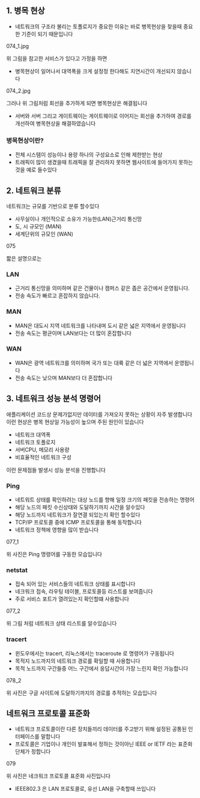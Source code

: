 ## 1. 병목 현상
- 네트워크의 구조라 불리는 토폴로지가 중요한 이유는 바로 병목현상을 찾을때 중요한 기준이 되기 때문입니다

074_1.jpg

위 그림을 참고한 서비스가 있다고 가정을 하면 
- 병목현상이 일어나서 대역폭을 크게 설정정 한다해도 지연시간이 개선되지 않습니다

074_2.jpg

그러나 위 그림처럼 회선을 추가하게 되면 병목현상은 해결됩니다 
- 서버와 서버 그리고 게이트웨이는 게이트웨이로 이어지는 회선을 추가하여 경로를 개선하여 병목현상을 해결하였습니다

### 병목현상이란?
- 전체 시스템이 성능이나 용량 하나의 구성요소로 인해 제한받는 현상
- 트래픽이 많이 생겼을때 트래픽을 잘 관리하지 못하면 웹사이트에 들어가지 못하는것을 예로 들수있다

## 2. 네트워크 분류
네트워크는 규모를 기반으로 분류 할수있다
- 사무실이나 개인적으로 소유가 가능한(LAN)근거리 통신망
- 도, 시 규모인 (MAN)
- 세계단위의 규모인 (WAN)

075

짧은 설명으로는

### LAN
- 근거리 통신망을 의미하며 같은 건물이나 캠퍼스 같은 좁은 공간에서 운영됩니다. 
- 전송 속도가 빠르고 혼잡하지 않습니다.

### MAN
- MAN은 대도시 지역 네트워크를 나타내며 도시 같은 넓은 지역에서 운영됩니다
- 전송 속도는 평균이며 LAN보다는 더 많이 혼잡합니다

### WAN
- WAN은 광역 네트워크를 의미하며 국가 또는 대륙 같은 더 넓은 지역에서 운영됩니다
- 전송 속도는 낮으며 MAN보다 더 혼잡합니다

## 3. 네트워크 성능 분석 명령어
애플리케이션 코드상 문제가없지만 데이터를 가져오지 못하는 상황이 자주 발생합니다 이런 현상은 병목 현상일 가능성이 높으며 주된 원인이 있습니다
- 네트워크 대역폭
- 네트워크 토폴로지
- 서버CPU, 메모리 사용량
- 비효율적인 네트워크 구성

이런 문제점들 발생시 성능 분석을 진행합니다 

### Ping
- 네트워트 상태를 확인하려는 대상 노드를 향해 일정 크기의 패킷을 전송하는 명령어
- 해당 노드의 패킷 수신상태와 도달하기까지 시간을 알수있다
- 해당 노드까지 네트워크가 잘연결 되있는지 확인 할수있다
- TCP/IP 프로토콜 중에 ICMP 프로토콜을 통해 동작합니다
- 네트워크 정책에 영향을 많이 받습니다

077_1

위 사진은 Ping 명령어를 구동한 모습입니다 

### netstat
- 접속 되어 있는 서비스들의 네트워크 상태를 표시합니다
- 네크워크 접속, 라우팅 테이블, 프로토콜등 리스트를 보여줍니다
- 주로 서비스 포트가 열려있는지 확인할떄 사용합니다

077_2

위 그림 처럼 네트워크 상태 리스트를 알수있습니다

### tracert
- 윈도우에서는 tracert, 리눅스에서는 traceroute 로 명령어가 구동됩니다
- 목적지 노드까지의 네트워크 경로를 확일할 때 사용합니다
- 목적 노드까지 구간들중 어느 구간에서 응답시간이 가장 느린지 확인 가능합니다

078_2

위 사진은 구글 사이트에 도달하기까지의 경로를 추적하는 모습입니다

## 네트워크 프로토콜 표준화
- 네트워크 프로토콜이란 다른 장치들끼리 데이터를 주고받기 위해 설정된 공통된 인터페이스를 말합니다
- 프로토콜은 기업이나 개인이 발표해서 정하는 것이아닌 IEEE or IETF 라는 표준화 단체가 정합니다

079

위 사진은 네크워크 프로토콜 표준화 사진입니다
- IEEE802.3 은 LAN 프로토콜로, 유선 LAN을 구축할때 쓰입니다